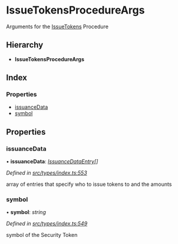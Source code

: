 # IssueTokensProcedureArgs

Arguments for the [IssueTokens]() Procedure

## Hierarchy

* **IssueTokensProcedureArgs**

## Index

### Properties

* [issuanceData]()
* [symbol]()

## Properties

### issuanceData

• **issuanceData**: [_IssuanceDataEntry_]()_\[\]_

_Defined in_ [_src/types/index.ts:553_](https://github.com/PolymathNetwork/polymath-sdk/blob/550676f/src/types/index.ts#L553)

array of entries that specify who to issue tokens to and the amounts

### symbol

• **symbol**: _string_

_Defined in_ [_src/types/index.ts:549_](https://github.com/PolymathNetwork/polymath-sdk/blob/550676f/src/types/index.ts#L549)

symbol of the Security Token


